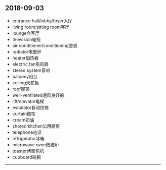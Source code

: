 2018-09-03
---
- entrance hall/lobby/foyer大厅
- living room/sitting room客厅
- lounge会客厅
- television电视
- air conditioner/conditioning空调
- radiator电暖炉
- heater加热器
- electric fan电风扇
- stereo system音响
- balcony阳台
- ceiling天花板
- roof屋顶
- well-ventilated通风良好的
- lift/elevator电梯
- escalator自动扶梯
- curtain窗帘
- cream奶油
- shared kitchen公用厨房
- telephone电话
- refrigerator冰箱
- microwave oven微波炉
- toaster烤面包机
- cupboard碗橱
---